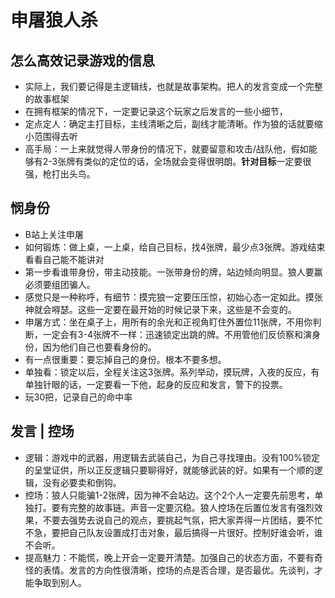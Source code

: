# 申屠狼人杀

## 怎么高效记录游戏的信息

 - 实际上，我们要记得是主逻辑线，也就是故事架构。把人的发言变成一个完整的故事框架
 - 在拥有框架的情况下，一定要记录这个玩家之后发言的一些小细节，
 - 定点定人：确定主打目标，主线清晰之后，副线才能清晰。作为狼的话就要缩小范围得去听
 - 高手局：一上来就觉得人带身份的情况下，就要留意和攻击/战队他，假如能够有2-3张牌有类似的定位的话，全场就会变得很明朗。**针对目标**一定要很强，枪打出头鸟。

## 悯身份

 - B站上关注申屠
 - 如何锻炼：做上桌，一上桌，给自己目标，找4张牌，最少点3张牌。游戏结束看看自己能不能讲对
 - 第一步看谁带身份，带主动技能。一张带身份的牌，站边倾向明显。狼人要赢必须要组团骗人。
 - 感觉只是一种称呼，有细节：摸完狼一定要压压惊，初始心态一定如此。摸张神就会嘚瑟。这些一定要在最开始的时候记录下来，这些是不会变的。
 - 申屠方式：坐在桌子上，用所有的余光和正视角盯住外置位11张牌，不用你判断，一定会有3-4张牌不一样：迅速锁定出跳的牌。不用管他们反侦察和演身份，因为他们自己也要看身份的。
 - 有一点很重要：要忘掉自己的身份。根本不要多想。
 - 单独看：锁定以后，全程关注这3张牌。系列举动，摸玩牌，入夜的反应，有单独针眼的话，一定要看一下他，起身的反应和发言，警下的投票。
 - 玩30把，记录自己的命中率

## 发言 | 控场

 - 逻辑：游戏中的武器，用逻辑去武装自己，为自己寻找理由。没有100%锁定的呈堂证供，所以正反逻辑只要聊得好，就能够武装的好。如果有一个顺的逻辑，没有必要卖和倒钩。
 - 控场：狼人只能骗1-2张牌，因为神不会站边。这个2个人一定要先前思考，单独打。要有完整的故事链。声音一定要沉稳。狼人控场在后置位发言有强烈效果，不要去强势去说自己的观点，要挑起气氛，把大家弄得一片团结，要不忙不急，要把自己队友设置成打击对象，最后搞得一片很好。控制好谁会听，谁不会听。
 - 提高魅力：不能慌，晚上开会一定要开清楚。加强自己的状态方面，不要有奇怪的表情。发言的方向性很清晰，控场的点是否合理，是否最优。先谈判，才能争取到别人。
